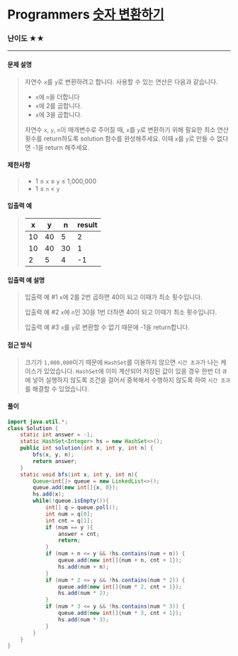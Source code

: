 # Programmers [숫자 변환하기](https://school.programmers.co.kr/learn/courses/30/lessons/154538)

### 난이도 ★★

---

#### 문제 설명

> 자연수 `x`를 `y`로 변환하려고 합니다. 사용할 수 있는 연산은 다음과 같습니다.
>
> - `x`에 `n`을 더합니다
>- `x`에 2를 곱합니다.
> - `x`에 3을 곱합니다.
>
> 자연수 `x`, `y`, `n`이 매개변수로 주어질 때, `x`를 `y`로 변환하기 위해 필요한 최소 연산 횟수를 return하도록 solution 함수를 완성해주세요. 이때 `x`를 `y`로 만들 수 없다면 -1을 return 해주세요.

#### 제한사항

>- 1 ≤ `x` ≤ `y` ≤ 1,000,000
> - 1 ≤ `n` < `y`

#### 입출력 예

> | x    | y    | n    | result |
> | ---- | ---- | ---- | ------ |
> | 10   | 40   | 5    | 2      |
> | 10   | 40   | 30   | 1      |
> | 2    | 5    | 4    | -1     |

#### 입출력 예 설명

> 입출력 예 #1
>`x`에 2를 2번 곱하면 40이 되고 이때가 최소 횟수입니다.
> 
>입출력 예 #2
> `x`에 `n`인 30을 1번 더하면 40이 되고 이때가 최소 횟수입니다.
> 
> 입출력 예 #3
> `x`를 `y`로 변환할 수 없기 때문에 -1을 return합니다.

#### 접근 방식

> 크기가 `1,000,000`이기 때문에 `HashSet`를 이용하지 않으면 `시간 초과`가 나는 케이스가 있었습니다. `HashSet`에 이미 계산되어 저장된 값이 있을 경우 한번 더 `큐`에 넣어 실행하지 않도록 조건을 걸어서 중복해서 수행하지 않도록 하여 `시간 초과`를 해결할 수 있었습니다.

#### 풀이

```java
import java.util.*;
class Solution {
    static int answer = -1;
    static HashSet<Integer> hs = new HashSet<>();
    public int solution(int x, int y, int n) {
        bfs(x, y, n);
        return answer;
    }
    static void bfs(int x, int y, int n){
        Queue<int[]> queue = new LinkedList<>();
        queue.add(new int[]{x, 0});
        hs.add(x);
        while(!queue.isEmpty()){
            int[] q = queue.poll();
            int num = q[0];
            int cnt = q[1];
            if (num == y ){
                answer = cnt;
                return;
            }
            if (num + n <= y && !hs.contains(num + n)) {
                queue.add(new int[]{num + n, cnt + 1});
                hs.add(num + n);
            }
            if (num * 2 <= y && !hs.contains(num * 2)) {
                queue.add(new int[]{num * 2, cnt + 1});
                hs.add(num * 2);
            }
            if (num * 3 <= y && !hs.contains(num * 3)) {
                queue.add(new int[]{num * 3, cnt + 1});
                hs.add(num * 3);
            }
        }
    }
}
```

